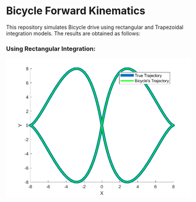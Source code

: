 # Bicycle Forward Kinematics
This repository simulates Bicycle drive using rectangular and Trapezoidal integration models. The results are obtained as follows: 

### Using Rectangular Integration: 

![sim](https://github.com/mehhdiii/Bicycle-Forward-Kinematics/blob/main/traj_figure.png)
